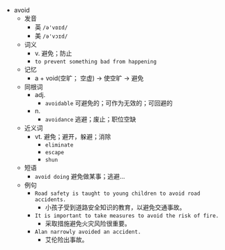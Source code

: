 - avoid
  - 发音
    - 英 `/ə'vɒɪd/`
    - 美 `/ə'vɔɪd/`
  - 词义
    - v. 避免；防止
    - `to prevent something bad from happening`
  - 记忆
    - a + void(空旷； 空虚) → 使空旷 → 避免
  - 同根词
    - adj.
      - `avoidable` 可避免的；可作为无效的；可回避的
    - n.
      - `avoidance` 逃避；废止；职位空缺
  - 近义词
    - vt. 避免；避开，躲避；消除
      - `eliminate`
      - `escape`
      - `shun`
  - 短语
    - `avoid doing` 避免做某事；逃避… 
  - 例句
    - `Road safety is taught to young children to avoid road accidents.`
      - 小孩子受到道路安全知识的教育，以避免交通事故。
    - `It is important to take measures to avoid the risk of fire.`
      - 采取措施避免火灾风险很重要。
    - `Alan narrowly avoided an accident.`
      - 艾伦险出事故。

